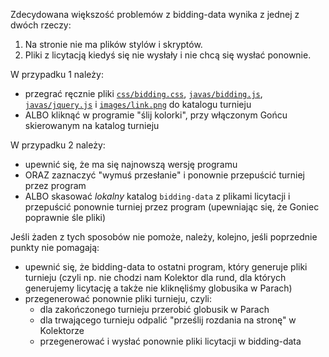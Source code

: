 Zdecydowana większość problemów z bidding-data wynika z jednej z dwóch
rzeczy:

1. Na stronie nie ma plików stylów i skryptów.
2. Pliki z licytacją kiedyś się nie wysłały i nie chcą się wysłać ponownie.

W przypadku 1 należy:
 - przegrać ręcznie pliki [`css/bidding.css`](res/css/bidding.css), [`javas/bidding.js`](res/javas/bidding.js),
[`javas/jquery.js`](res/javas/jquery.js) i [`images/link.png`](res/images/link.png) do katalogu turnieju
 - ALBO kliknąć w programie "ślij kolorki", przy włączonym Gońcu
skierowanym na katalog turnieju

W przypadku 2 należy:
 - upewnić się, że ma się najnowszą wersję programu
 - ORAZ zaznaczyć "wymuś przesłanie" i ponownie przepuścić turniej przez
program
 - ALBO skasować *lokalny* katalog `bidding-data` z plikami licytacji i
przepuścić ponownie turniej przez program (upewniając się, że Goniec
poprawnie śle pliki)

Jeśli żaden z tych sposobów nie pomoże, należy, kolejno, jeśli
poprzednie punkty nie pomagają:
 - upewnić się, że bidding-data to ostatni program, który generuje pliki
turnieju (czyli np. nie chodzi nam Kolektor dla rund, dla których
generujemy licytację a także nie kliknęliśmy globusika w Parach)
 - przegenerować ponownie pliki turnieju, czyli:
   + dla zakończonego turnieju przerobić globusik w Parach
   + dla trwającego turnieju odpalić "prześlij rozdania na stronę" w
Kolektorze
   + przegenerować i wysłać ponownie pliki licytacji w bidding-data
